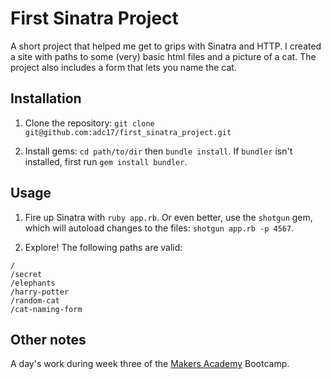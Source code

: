 # First Sinatra Project

A short project that helped me get to grips with Sinatra and HTTP. I created a site with paths to some (very) basic html files and a picture of a cat. The project also includes a form that lets you name the cat.

## Installation

1. Clone the repository: `git clone git@github.com:adc17/first_sinatra_project.git`

2. Install gems: `cd path/to/dir` then `bundle install`. If `bundler` isn't installed, first run `gem install bundler`.

## Usage

1. Fire up Sinatra with `ruby app.rb`. Or even better, use the `shotgun` gem, which will autoload changes to the files: `shotgun app.rb -p 4567`.

2. Explore! The following paths are valid:
```
/
/secret
/elephants
/harry-potter
/random-cat
/cat-naming-form
```

## Other notes

A day's work during week three of the [Makers Academy](http://www.makersacademy.com) Bootcamp.
